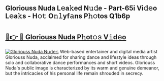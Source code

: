 ## Gloriouss Nuda L𝚎a𝚔ed N𝚞𝚍e - Part-65i Vi𝚍𝚎o L𝚎a𝚔s - H𝚘𝚝 O𝚗𝚕yf𝚊ns P𝚑𝚘tos Q1b6p

# <h2><a href="http://kfet9q.oniu.top/?m=Gloriouss+Nuda">🔗👉 🔴 Gloriouss Nuda P𝚑ot𝚘𝚜 V𝚒d𝚎o</a></h2>

[![Gloriouss Nuda Nu𝚍e𝚜](https://i.imgur.com/0qMVB7G.gif)](http://kfet9q.oniu.top/?m=Gloriouss+Nuda)
Web-based entertainer and digital media artist Gloriouss Nuda, acclaimed for sharing dance and lifestyle ideas through solo and collaborative dance performances and short videos. Gloriouss Nuda's public image is characterized by its warm and genuine demeanor, but the intricacies of his personal life remain shrouded in secrecy.  
